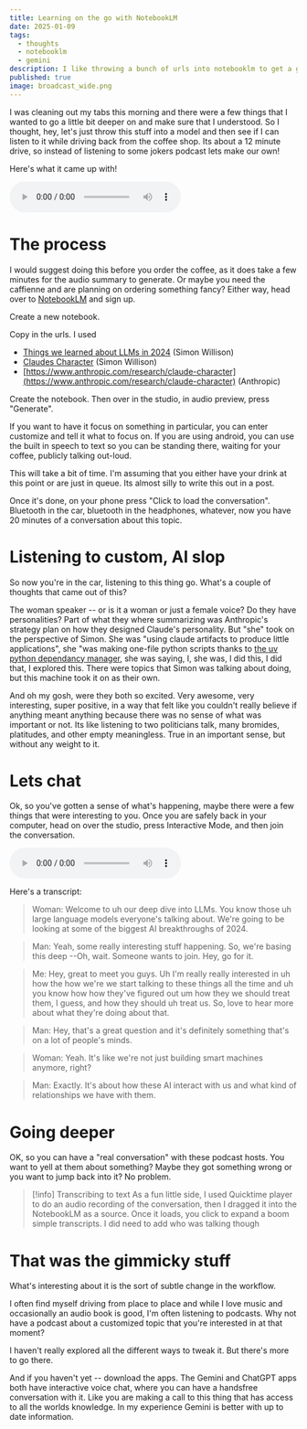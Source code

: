 ```yaml
---
title: Learning on the go with NotebookLM
date: 2025-01-09
tags:
  - thoughts
  - notebooklm
  - gemini
description: I like throwing a bunch of urls into notebooklm to get a good overview of what's talked about while I'm in the car
published: true
image: broadcast_wide.png
---
```

I was cleaning out my tabs this morning and there were a few things that I wanted to go a little bit deeper on and make sure that I understood. So I thought, hey, let's just throw this stuff into a model and then see if I can listen to it while driving back from the coffee shop.  Its about a 12 minute drive, so instead of listening to some jokers podcast lets make our own!

Here's what it came up with!

<audio controls>
<source src="/2024_Overview.mp3" type="audio/mp3">
Your browser doesn't support audio player
</audio>

# The process

I would suggest doing this before you order the coffee, as it does take a few minutes for the audio summary to generate.  Or maybe you need the caffienne and are planning on ordering something fancy?  Either way, head over to [NotebookLM](https://notebooklm.google/) and sign up.

Create a new notebook.

Copy in the urls.  I used
- [Things we learned about LLMs in 2024](https://simonwillison.net/2024/Dec/31/llms-in-2024/?ref=labnotes.org) (Simon Willison)
- [Claudes Character](https://simonwillison.net/2024/Jun/8/claudes-character/) (Simon Willison)
- [https://www.anthropic.com/research/claude-character](https://www.anthropic.com/research/claude-character) (Anthropic)

Create the notebook.  Then over in the studio, in audio preview, press "Generate".

If you want to have it focus on something in particular, you can enter customize and tell it what to focus on.  If you are using android, you can use the built in speech to text so you can be standing there, waiting for your coffee, publicly talking out-loud.

This will take a bit of time.  I'm assuming that you either have your drink at this point or are just in queue.  Its almost silly to write this out in a post.

Once it's done, on your phone press "Click to load the conversation".  Bluetooth in the car, bluetooth in the headphones, whatever, now you have 20 minutes of a conversation about this topic.

# Listening to custom, AI slop

So now you're in the car, listening to this thing go. What's a couple of thoughts that came out of this? 

The woman speaker -- or is it a woman or just a female voice?  Do they have personalities?  Part of what they where summarizing was Anthropic's strategy plan on how they designed Claude's personality.  But "she" took on the perspective of Simon. She was "using claude artifacts to produce little applications", she "was making one-file python scripts thanks to [the uv python dependancy manager](https://github.com/astral-sh/uv), she was saying, I, she was, I did this, I did that, I explored this. There were topics that Simon was talking about doing, but this machine took it on as their own.

And oh my gosh, were they both so excited. Very awesome, very interesting, super positive, in a way that felt like you couldn't really believe if anything meant anything because there was no sense of what was important or not.  Its like listening to two politicians talk, many bromides, platitudes, and other empty meaningless.  True in an important sense, but without any weight to it.

# Lets chat

Ok, so you've gotten a sense of what's happening, maybe there were a few things that were interesting to you.  Once you are safely back in your computer, head on over the studio, press Interactive Mode, and then join the conversation.

<audio controls>
<source src="/chatback.mp3" type="audio/mp3">
Your browser doesn't support audio player
</audio>

Here's a transcript:

> Woman: Welcome to uh our deep dive into LLMs. You know those uh large language models everyone's talking about. We're going to be looking at some of the biggest AI breakthroughs of 2024.

> Man: Yeah, some really interesting stuff happening. So, we're basing this deep --Oh, wait. Someone wants to join. Hey, go for it.

> Me: Hey, great to meet you guys. Uh I'm really really interested in uh how the how we're we start talking to these things all the time and uh you know how how they've figured out um how they we should treat them, I guess, and how they should uh treat us. So, love to hear more about what they're doing about that.

>Man: Hey, that's a great question and it's definitely something that's on a lot of people's minds.

> Woman: Yeah. It's like we're not just building smart machines anymore, right?

> Man: Exactly. It's about how these AI interact with us and what kind of relationships we have with them.

# Going deeper

OK, so you can have a "real conversation" with these podcast hosts.  You want to yell at them about something?  Maybe they got something wrong or you want to jump back into it?  No problem.

> [!info] Transcribing to text
 As a fun little side, I used Quicktime player to do an audio recording of the conversation, then I dragged it into the NotebookLM as a source.  Once it loads, you click to expand a boom simple transcripts.
 I did need to add who was talking though

# That was the gimmicky stuff

What's interesting about it is the sort of subtle change in the workflow. 

I often find myself driving from place to place and while I love music and occasionally an audio book is good, I'm often listening to podcasts. Why not have a podcast about a customized topic that you're interested in at that moment?

I haven't really explored all the different ways to tweak it. But there's more to go there.

And if you haven't yet -- download the apps.  The Gemini and ChatGPT apps both have interactive voice chat, where you can have a handsfree conversation with it.  Like you are making a call to this thing that has access to all the worlds knowledge.  In my experience Gemini is better with up to date information.